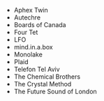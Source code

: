 - Aphex Twin
- Autechre
- Boards of Canada
- Four Tet
- LFO
- mind.in.a.box
- Monolake
- Plaid
- Telefon Tel Aviv
- The Chemical Brothers
- The Crystal Method
- The Future Sound of London


